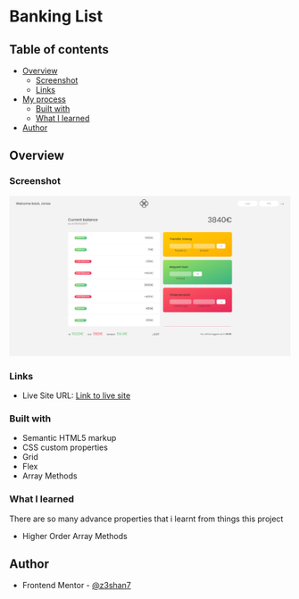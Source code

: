 # Banking List


## Table of contents

- [Overview](#overview)
  - [Screenshot](#screenshot)
  - [Links](#links)
- [My process](#my-process)
  - [Built with](#built-with)
  - [What I learned](#what-i-learned)
- [Author](#author)



## Overview


### Screenshot

![Desktop view of solution](./desktop.png)





### Links

- Live Site URL: [Link to live site]()



### Built with

- Semantic HTML5 markup
- CSS custom properties
- Grid
- Flex 
- Array Methods


### What I learned

There are so many advance properties that i learnt from things this project

- Higher Order Array Methods




## Author

- Frontend Mentor - [@z3shan7](https://www.frontendmentor.io/profile/z3shan7)
